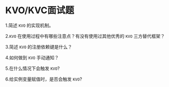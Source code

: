 # KVO/KVC面试题

1.简述 `KVO` 的实现机制。

2.`KVO` 在使用过程中有哪些注意点？有没有使用过其他优秀的 `KVO` 三方替代框架？ 

3.简述 `KVO` 的注册依赖键是什么？ 

4.如何做到 `KVO` 手动通知？

5.在什么情况下会触发 `KVO`?

6.给实例变量赋值时，是否会触发 `KVO`? 